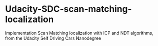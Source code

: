 # Udacity-SDC-scan-matching-localization
Implementation Scan Matching localization with ICP and NDT algorithms, from the Udacity Self Driving Cars Nanodegree
